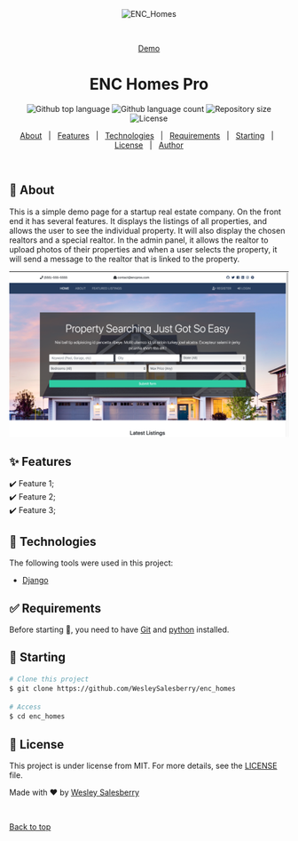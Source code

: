 <div align="center" id="top"> 
  <img src="./.github/app.gif" alt="ENC_Homes" />

  &#xa0;

  <a href="http://enchomepros-demo.herokuapp.com/">Demo</a>
</div>

<h1 align="center">ENC Homes Pro</h1>

<p align="center">
  <img alt="Github top language" src="https://img.shields.io/github/languages/top/WesleySalesberry/enc_homes?color=56BEB8">

  <img alt="Github language count" src="https://img.shields.io/github/languages/count/WesleySalesberry/enc_homes?color=56BEB8">

  <img alt="Repository size" src="https://img.shields.io/github/repo-size/WesleySalesberry/enc_homes?color=56BEB8">

  <img alt="License" src="https://img.shields.io/github/license/WesleySalesberry/enc_homes?color=56BEB8">

  <!-- <img alt="Github issues" src="https://img.shields.io/github/issues/{{YOUR_GITHUB_USERNAME}}/enc_homes?color=56BEB8" /> -->

  <!-- <img alt="Github forks" src="https://img.shields.io/github/forks/{{YOUR_GITHUB_USERNAME}}/enc_homes?color=56BEB8" /> -->

  <!-- <img alt="Github stars" src="https://img.shields.io/github/stars/{{YOUR_GITHUB_USERNAME}}/enc_homes?color=56BEB8" /> -->
</p>

<!-- Status -->

<!-- <h4 align="center"> 
	🚧  ENC_Homes 🚀 Under construction...  🚧
</h4> 

<hr> -->

<p align="center">
  <a href="#dart-about">About</a> &#xa0; | &#xa0; 
  <a href="#sparkles-features">Features</a> &#xa0; | &#xa0;
  <a href="#rocket-technologies">Technologies</a> &#xa0; | &#xa0;
  <a href="#white_check_mark-requirements">Requirements</a> &#xa0; | &#xa0;
  <a href="#checkered_flag-starting">Starting</a> &#xa0; | &#xa0;
  <a href="#memo-license">License</a> &#xa0; | &#xa0;
  <a href="https://github.com/{{YOUR_GITHUB_USERNAME}}" target="_blank">Author</a>
</p>

<br>

## :dart: About ##

This is a simple demo page for a startup real estate company. On the front end it has several features. It displays the listings of all properties, and allows the user to see the individual property. It will also display the chosen realtors and a special realtor. In the admin panel, it allows the realtor to upload photos of their properties and when a user selects the property, it will send a message to the realtor that is linked to the property.

![ENC-Home-Pro](static/images/enc.png)

## :sparkles: Features ##

:heavy_check_mark: Feature 1;\
:heavy_check_mark: Feature 2;\
:heavy_check_mark: Feature 3;

## :rocket: Technologies ##

The following tools were used in this project:

- [Django](https://www.djangoproject.com/)


## :white_check_mark: Requirements ##

Before starting :checkered_flag:, you need to have [Git](https://git-scm.com) and [python](https://www.python.org/) installed.

## :checkered_flag: Starting ##

```bash
# Clone this project
$ git clone https://github.com/WesleySalesberry/enc_homes

# Access
$ cd enc_homes

```

## :memo: License ##

This project is under license from MIT. For more details, see the [LICENSE](LICENSE.md) file.


Made with :heart: by <a href="https://github.com/WesleySalesberry" target="_blank">Wesley Salesberry</a>

&#xa0;

<a href="#top">Back to top</a>
